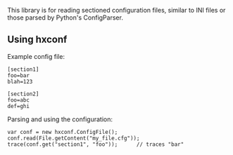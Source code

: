 This library is for reading sectioned configuration files, similar to INI files 
or those parsed by Python's ConfigParser.


Using hxconf
------------

Example config file:

    [section1]
    foo=bar
    blah=123

    [section2]
    foo=abc
    def=ghi

Parsing and using the configuration:

    var conf = new hxconf.ConfigFile();
    conf.read(File.getContent("my_file.cfg"));
    trace(conf.get("section1", "foo"));      // traces "bar"
